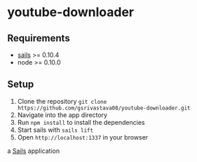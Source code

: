 # youtube-downloader

## Requirements

- [sails](http://sailsjs.org/) >= 0.10.4
- node >= 0.10.0

## Setup

1. Clone the repository `git clone https://github.com/gsrivastava08/youtube-downloader.git`
1. Navigate into the app directory
1. Run `npm install`  to install the dependencies
1. Start sails with `sails lift`
1. Open `http://localhost:1337` in your browser

a [Sails](http://sailsjs.org) application
